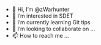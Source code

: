 - 👋 Hi, I’m @zWarhunter
- 👀 I’m interested in SDET
- 🌱 I’m currently learning Git tips
- 💞️ I’m looking to collaborate on ...
- 📫 How to reach me ...

<!---
zWarhunter/zWarhunter is a ✨ special ✨ repository because its `README.md` (this file) appears on your GitHub profile.
You can click the Preview link to take a look at your changes.
--->
